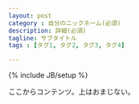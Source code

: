```yaml
---
layout: post
category : 自分のニックネーム(必須)
description: 詳細(必須)
tagline: サブタイトル
tags : [タグ1, タグ2, タグ3, タグ4]

---
```

{% include JB/setup %}




ここからコンテンツ。上はおまじない。